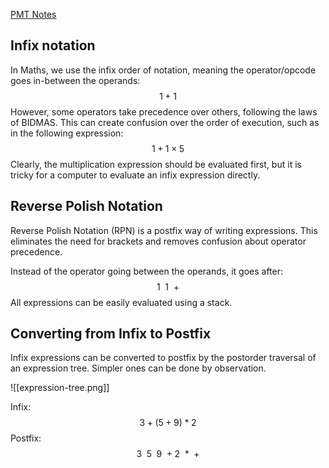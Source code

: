 [PMT Notes](https://www.physicsandmathstutor.com/pdf-pages/?pdf=https%3A%2F%2Fpmt.physicsandmathstutor.com%2Fdownload%2FComputer-Science%2FA-level%2FNotes%2FAQA%2F03-Fundamentals-of-Algorithms%2FAdvanced%2F3.3.%20Reverse%20Polish%20-%20Advanced.pdf)

## Infix notation

In Maths, we use the infix order of notation, meaning the operator/opcode goes in-between the operands:
$$
1 + 1
$$
However, some operators take precedence over others, following the laws of BIDMAS. This can create confusion over the order of execution, such as in the following expression:
$$
1 + 1 \times 5
$$
Clearly, the multiplication expression should be evaluated first, but it is tricky for a computer to evaluate an infix expression directly.

## Reverse Polish Notation

Reverse Polish Notation (RPN) is a postfix way of writing expressions. This eliminates the need for brackets and removes confusion about operator precedence.

Instead of the operator going between the operands, it goes after:
$$ 1 \enspace 1 \enspace + $$
All expressions can be easily evaluated using a stack.

## Converting from Infix to Postfix

Infix expressions can be converted to postfix by the postorder traversal of an expression tree. Simpler ones can be done by observation.

![[expression-tree.png]]

Infix:
$$ 3 + (5 + 9) * 2 $$
Postfix:
$$ 3 \enspace 5 \enspace 9 \: + 2 \enspace * \enspace + $$
